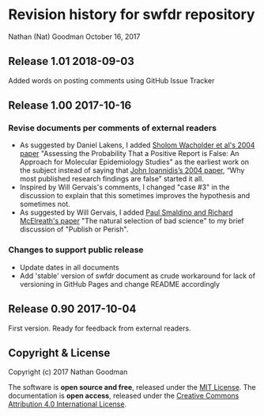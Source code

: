 Revision history for swfdr repository
================
Nathan (Nat) Goodman
October 16, 2017

<!-- NEWS.md is generated from NEWS.Rmd. Please edit that file -->
Release 1.01 2018-09-03
-----------------------

Added words on posting comments using GitHub Issue Tracker

Release 1.00 2017-10-16
-----------------------

### Revise documents per comments of external readers

-   As suggested by Daniel Lakens, I added [Sholom Wacholder et al's 2004 paper](https://academic.oup.com/jnci/article/96/6/434/2606750/) "Assessing the Probability That a Positive Report is False: An Approach for Molecular Epidemiology Studies" as the earliest work on the subject instead of saying that [John Ioannidis’s 2004 paper](http://dx.plos.org/10.1371/journal.pmed.0020124), “Why most published research findings are false” started it all.
-   Inspired by Will Gervais's comments, I changed "case \#3" in the discussion to explain that this sometimes improves the hypothesis and sometimes not.
-   As suggested by Will Gervais, I added [Paul Smaldino and Richard McElreath's paper](http://rsos.royalsocietypublishing.org/content/3/9/160384) "The natural selection of bad science" to my brief discussion of "Publish or Perish".

### Changes to support public release

-   Update dates in all documents
-   Add 'stable' version of swfdr document as crude workaround for lack of versioning in GitHub Pages and change README accordingly

Release 0.90 2017-10-04
-----------------------

First version. Ready for feedback from external readers.

Copyright & License
-------------------

Copyright (c) 2017 Nathan Goodman

The software is **open source and free**, released under the [MIT License](https://opensource.org/licenses/MIT). The documentation is **open access**, released under the [Creative Commons Attribution 4.0 International License](https://creativecommons.org/licenses/by/4.0).
